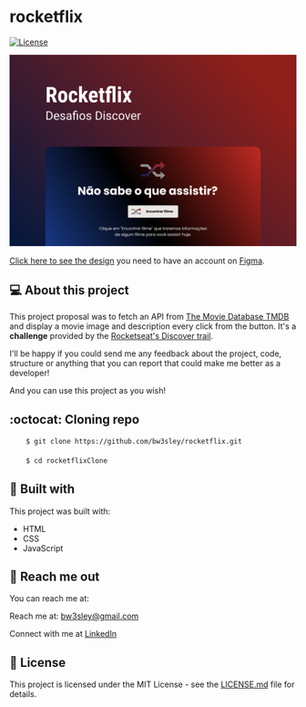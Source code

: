 # rocketflix

<a href="https://github.com/bw3sley/number2words/blob/main/LICENSE.md">
<img src="https://img.shields.io/badge/license-MIT-blue.svg" alt="License"/>
</a>

</br>

![Preview Screen](./assets/rocketflix-cover.png)

[Click here to see the design](https://www.figma.com/file/9HFoO4wNB150gRSV4v0Qse/DD-%2F-Rocketflix/duplicate) you need to have an account on [Figma](https://www.figma.com/).

## 💻 About this project

This project proposal was to fetch an API from [The Movie Database TMDB](https://www.themoviedb.org/) and display a movie image and description every click from the button. It's a **challenge** provided by the [Rocketseat's Discover trail](https://www.rocketseat.com.br/discover).

I'll be happy if you could send me any feedback about the project, code, structure or anything that you can report that could make me better as a developer!

And you can use this project as you wish!

## :octocat: Cloning repo

```bash
    $ git clone https://github.com/bw3sley/rocketflix.git
    
    $ cd rocketflixClone 
```

## 🚀 Built with

This project was built with:

- HTML
- CSS
- JavaScript

## 📩 Reach me out

You can reach me at:

Reach me at: bw3sley@gmail.com

Connect with me at [LinkedIn](https://www.linkedin.com/in/bw3sley)

## 📝 License

This project is licensed under the MIT License - see the [LICENSE.md](./LICENSE.md) file for details.